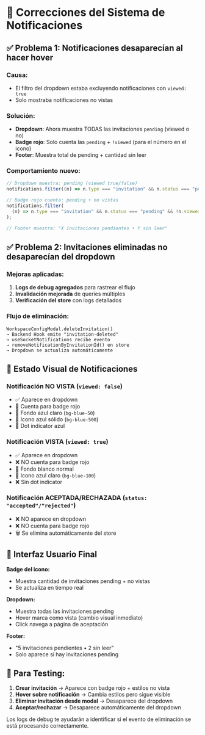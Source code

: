 # 🔧 Correcciones del Sistema de Notificaciones

## ✅ **Problema 1: Notificaciones desaparecían al hacer hover**

### **Causa:**

- El filtro del dropdown estaba excluyendo notificaciones con `viewed: true`
- Solo mostraba notificaciones no vistas

### **Solución:**

- **Dropdown**: Ahora muestra TODAS las invitaciones `pending` (viewed o no)
- **Badge rojo**: Solo cuenta las `pending` + `!viewed` (para el número en el icono)
- **Footer**: Muestra total de pending + cantidad sin leer

### **Comportamiento nuevo:**

```javascript
// Dropdown muestra: pending (viewed true/false)
notifications.filter((n) => n.type === "invitation" && n.status === "pending");

// Badge rojo cuenta: pending + no vistas
notifications.filter(
  (n) => n.type === "invitation" && n.status === "pending" && !n.viewed
);

// Footer muestra: "X invitaciones pendientes • Y sin leer"
```

## ✅ **Problema 2: Invitaciones eliminadas no desaparecían del dropdown**

### **Mejoras aplicadas:**

1. **Logs de debug agregados** para rastrear el flujo
2. **Invalidación mejorada** de queries múltiples
3. **Verificación del store** con logs detallados

### **Flujo de eliminación:**

```
WorkspaceConfigModal.deleteInvitation()
→ Backend Hook emite "invitation-deleted"
→ useSocketNotifications recibe evento
→ removeNotificationByInvitationId() en store
→ Dropdown se actualiza automáticamente
```

## 🎯 **Estado Visual de Notificaciones**

### **Notificación NO VISTA (`viewed: false`)**

- ✅ Aparece en dropdown
- 🔴 Cuenta para badge rojo
- 🎨 Fondo azul claro (`bg-blue-50`)
- 🎨 Icono azul sólido (`bg-blue-500`)
- 🔵 Dot indicator azul

### **Notificación VISTA (`viewed: true`)**

- ✅ Aparece en dropdown
- ❌ NO cuenta para badge rojo
- 🎨 Fondo blanco normal
- 🎨 Icono azul claro (`bg-blue-100`)
- ❌ Sin dot indicator

### **Notificación ACEPTADA/RECHAZADA (`status: "accepted"/"rejected"`)**

- ❌ NO aparece en dropdown
- ❌ NO cuenta para badge rojo
- 🗑️ Se elimina automáticamente del store

## 📱 **Interfaz Usuario Final**

**Badge del icono:**

- Muestra cantidad de invitaciones pending + no vistas
- Se actualiza en tiempo real

**Dropdown:**

- Muestra todas las invitaciones pending
- Hover marca como vista (cambio visual inmediato)
- Click navega a página de aceptación

**Footer:**

- "5 invitaciones pendientes • 2 sin leer"
- Solo aparece si hay invitaciones pending

## 🧪 **Para Testing:**

1. **Crear invitación** → Aparece con badge rojo + estilos no vista
2. **Hover sobre notificación** → Cambia estilos pero sigue visible
3. **Eliminar invitación desde modal** → Desaparece del dropdown
4. **Aceptar/rechazar** → Desaparece automáticamente del dropdown

Los logs de debug te ayudarán a identificar si el evento de eliminación se está procesando correctamente.
